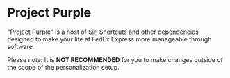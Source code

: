 # Project Purple

"Project Purple" is a host of Siri Shortcuts and other dependencies designed to make your life at FedEx Express more manageable through software. 

Please note: It is **NOT RECOMMENDED** for you to make changes outside of the scope of the personalization setup. 
